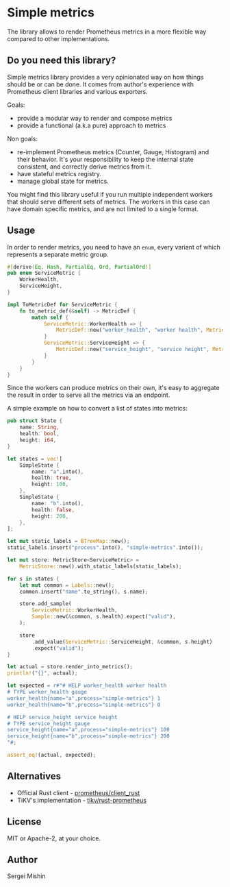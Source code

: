 # Simple metrics

The library allows to render Prometheus metrics in a more flexible way
compared to other implementations.

## Do you need this library?

Simple metrics library provides a very opinionated way on how things
should be or can be done. It comes from author's experience with
Prometheus client libraries and various exporters.

Goals:
- provide a modular way to render and compose metrics
- provide a functional (a.k.a pure) approach to metrics

Non goals:
- re-implement Prometheus metrics (Counter, Gauge, Histogram) and
  their behavior. It's your responsibility to keep the internal state
  consistent, and correctly derive metrics from it.
- have stateful metrics registry.
- manage global state for metrics.

You might find this library useful if you run multiple independent
workers that should serve different sets of metrics. The workers in
this case can have domain specific metrics, and are not limited to a
single format.

## Usage

In order to render metrics, you need to have an `enum`, every variant
of which represents a separate metric group.

```rust
#[derive(Eq, Hash, PartialEq, Ord, PartialOrd)]
pub enum ServiceMetric {
    WorkerHealth,
    ServiceHeight,
}

impl ToMetricDef for ServiceMetric {
    fn to_metric_def(&self) -> MetricDef {
        match self {
            ServiceMetric::WorkerHealth => {
                MetricDef::new("worker_health", "worker health", MetricType::Gauge).unwrap()
            }
            ServiceMetric::ServiceHeight => {
                MetricDef::new("service_height", "service height", MetricType::Gauge).unwrap()
            }
        }
    }
}
```

Since the workers can produce metrics on their own, it's easy to
aggregate the result in order to serve all the metrics via an
endpoint.

A simple example on how to convert a list of states into metrics:

```rust
pub struct State {
    name: String,
    health: bool,
    height: i64,
}

let states = vec![
    SimpleState {
        name: "a".into(),
        health: true,
        height: 100,
    },
    SimpleState {
        name: "b".into(),
        health: false,
        height: 200,
    },
];

let mut static_labels = BTreeMap::new();
static_labels.insert("process".into(), "simple-metrics".into());

let mut store: MetricStore<ServiceMetric> =
    MetricStore::new().with_static_labels(static_labels);

for s in states {
    let mut common = Labels::new();
    common.insert("name".to_string(), s.name);

    store.add_sample(
        ServiceMetric::WorkerHealth,
        Sample::new(&common, s.health).expect("valid"),
    );

    store
        .add_value(ServiceMetric::ServiceHeight, &common, s.height)
        .expect("valid");
}

let actual = store.render_into_metrics();
println!("{}", actual);

let expected = r#"# HELP worker_health worker health
# TYPE worker_health gauge
worker_health{name="a",process="simple-metrics"} 1
worker_health{name="b",process="simple-metrics"} 0

# HELP service_height service height
# TYPE service_height gauge
service_height{name="a",process="simple-metrics"} 100
service_height{name="b",process="simple-metrics"} 200
"#;

assert_eq!(actual, expected);
```

## Alternatives

- Official Rust client - [prometheus/client_rust](https://github.com/prometheus/client_rust/)
- TiKV's implementation - [tikv/rust-prometheus](https://github.com/tikv/rust-prometheus)

## License

MIT or Apache-2, at your choice.

## Author

Sergei Mishin
